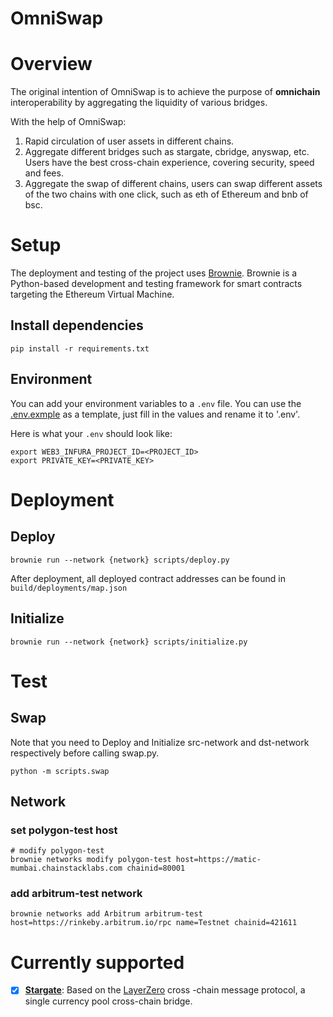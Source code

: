 # OmniSwap

# Overview

The original intention of OmniSwap is to achieve the purpose of **omnichain** interoperability by aggregating the liquidity of various bridges.

With the help of OmniSwap:
1. Rapid circulation of user assets in different chains.
2. Aggregate different bridges such as stargate, cbridge, anyswap, etc. Users have the best cross-chain experience, covering security, speed and fees.
3. Aggregate the swap of different chains, users can swap different assets of the two chains with one click, such as eth of Ethereum and bnb of bsc.

# Setup 

The deployment and testing of the project uses [Brownie](https://eth-brownie.readthedocs.io/en/stable/index.html).
Brownie is a Python-based development and testing framework for smart contracts targeting the Ethereum Virtual Machine.

## Install dependencies

~~~shell
pip install -r requirements.txt
~~~

## Environment

You can add your environment variables to a `.env` file. You can use the [.env.exmple](./.env.example) as a template, just fill in the values and rename it to '.env'. 

Here is what your `.env` should look like:
```shell
export WEB3_INFURA_PROJECT_ID=<PROJECT_ID>
export PRIVATE_KEY=<PRIVATE_KEY>
```

# Deployment

## Deploy 

~~~shell
brownie run --network {network} scripts/deploy.py
~~~

After deployment, all deployed contract addresses can be found in `build/deployments/map.json`


## Initialize

~~~shell
brownie run --network {network} scripts/initialize.py
~~~

# Test

## Swap

Note that you need to Deploy and Initialize src-network and dst-network respectively before calling swap.py.

~~~shell
python -m scripts.swap
~~~

## Network

### set polygon-test host

~~~shell
# modify polygon-test
brownie networks modify polygon-test host=https://matic-mumbai.chainstacklabs.com chainid=80001
~~~

### add arbitrum-test network

~~~shell
brownie networks add Arbitrum arbitrum-test host=https://rinkeby.arbitrum.io/rpc name=Testnet chainid=421611
~~~

# Currently supported

- [X] **[Stargate](https://stargate.finance/)**: Based on the [LayerZero](https://layerzero.network/) cross -chain message protocol, a single currency pool cross-chain bridge.
